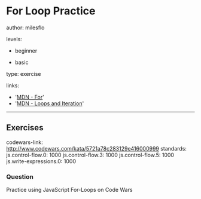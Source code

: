 # For Loop Practice
author: milesflo

levels:

  - beginner

  - basic

type: exercise

links:

  - '[MDN - For](https://developer.mozilla.org/en-US/docs/Web/JavaScript/Reference/Statements/for)'
  - '[MDN - Loops and Iteration](https://developer.mozilla.org/en-US/docs/Web/JavaScript/Guide/Loops_and_iteration)'

---
## Exercises
codewars-link: http://www.codewars.com/kata/5721a78c283129e416000999
standards:
  js.control-flow.0: 1000
  js.control-flow.3: 1000
  js.control-flow.5: 1000
  js.write-expressions.0: 1000
### Question
Practice using JavaScript For-Loops on Code Wars
